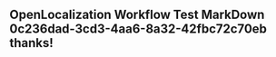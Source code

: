 <properties
ms.topic="hero-topic"
ms.test1="hero-topic"
ms.test2="test"/>

## OpenLocalization Workflow Test MarkDown 0c236dad-3cd3-4aa6-8a32-42fbc72c70eb thanks!
